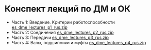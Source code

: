 # Конспект лекций по ДМ и ОК
- Часть 1: Введение. Критерии работоспособности [es_dme_lectures_p1_rus.zip](es_dme_lectures_p1_rus.zip)
- Часть 2: Соединения [es_dme_lectures_p2_rus.zip](es_dme_lectures_p2_rus.zip)
- Часть 3: Передачи [es_dme_lectures_p3_rus.zip](es_dme_lectures_p3_rus.zip)
- Часть 4: Валы, подшипники и муфты [es_dme_lectures_p4_rus.zip](es_dme_lectures_p4_rus.zip)

